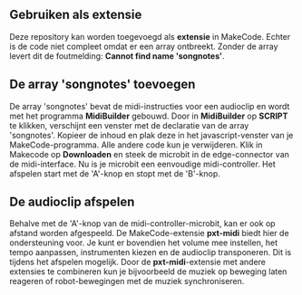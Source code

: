## Gebruiken als extensie

Deze repository kan worden toegevoegd als **extensie** in MakeCode.
Echter is de code niet compleet omdat er een array ontbreekt.
Zonder de array levert dit de foutmelding: **Cannot find name 'songnotes'**. 

## De array 'songnotes' toevoegen

De array 'songnotes' bevat de midi-instructies voor een audioclip en
wordt met het programma **MidiBuilder** gebouwd. Door in **MidiBuilder**
op **SCRIPT** te klikken, verschijnt een venster met de declaratie
van de array 'songnotes'. Kopieer de inhoud en plak deze in het
javascript-venster van je MakeCode-programma. Alle andere code kun
je verwijderen. Klik in Makecode op **Downloaden** en steek de microbit
in de edge-connector van de midi-interface. Nu is je microbit een
eenvoudige midi-controller. Het afspelen start met de 'A'-knop en stopt
met de 'B'-knop.

## De audioclip afspelen

Behalve met de 'A'-knop van de midi-controller-microbit, kan er ook
op afstand worden afgespeeld. De MakeCode-extensie **pxt-midi** biedt
hier de ondersteuning voor. Je kunt er bovendien het volume mee instellen,
het tempo aanpassen, instrumenten kiezen en de audioclip transponeren.
Dit is tijdens het afspelen mogelijk. Door de **pxt-midi**-extensie
met andere extensies te combineren kun je bijvoorbeeld de muziek op beweging
laten reageren of robot-bewegingen met de muziek synchroniseren.
